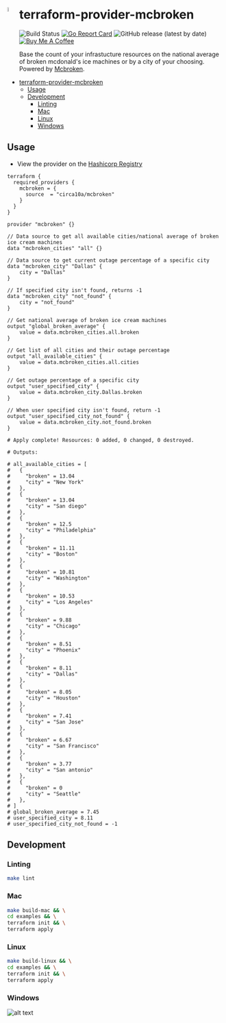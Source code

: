 # terraform-provider-mcbroken <img src="https://i.imgur.com/fAS7XqO.png" height="5%" width="5%" align="left"/>

![Build Status](https://github.com/circa10a/terraform-provider-mcbroken/workflows/release/badge.svg)
[![Go Report Card](https://goreportcard.com/badge/github.com/circa10a/terraform-provider-mcbroken)](https://goreportcard.com/report/github.com/circa10a/terraform-provider-mcbroken)
![GitHub release (latest by date)](https://img.shields.io/github/v/release/circa10a/terraform-provider-mcbroken?style=plastic)
[![Buy Me A Coffee](https://img.shields.io/badge/BuyMeACoffee-Donate-ff813f.svg?logo=CoffeeScript&style=plastic)](https://www.buymeacoffee.com/caleblemoine)

Base the count of your infrastucture resources on the national average of broken mcdonald's ice machines or by a city of your choosing. Powered by [Mcbroken](https://mcbroken.com/).

- [terraform-provider-mcbroken](#terraform-provider-mcbroken)
  * [Usage](#usage)
  * [Development](#development)
    + [Linting](#linting)
    + [Mac](#mac)
    + [Linux](#linux)
    + [Windows](#windows)

## Usage

- View the provider on the [Hashicorp Registry](https://registry.terraform.io/providers/circa10a/mcbroken/latest/docs)

```hcl
terraform {
  required_providers {
    mcbroken = {
      source  = "circa10a/mcbroken"
    }
  }
}

provider "mcbroken" {}

// Data source to get all available cities/national average of broken ice cream machines
data "mcbroken_cities" "all" {}

// Data source to get current outage percentage of a specific city
data "mcbroken_city" "Dallas" {
    city = "Dallas"
}

// If specified city isn't found, returns -1
data "mcbroken_city" "not_found" {
    city = "not_found"
}

// Get national average of broken ice cream machines
output "global_broken_average" {
    value = data.mcbroken_cities.all.broken
}

// Get list of all cities and their outage percentage
output "all_available_cities" {
    value = data.mcbroken_cities.all.cities
}

// Get outage percentage of a specific city
output "user_specified_city" {
    value = data.mcbroken_city.Dallas.broken
}

// When user specified city isn't found, return -1
output "user_specified_city_not_found" {
    value = data.mcbroken_city.not_found.broken
}

# Apply complete! Resources: 0 added, 0 changed, 0 destroyed.

# Outputs:

# all_available_cities = [
#   {
#     "broken" = 13.04
#     "city" = "New York"
#   },
#   {
#     "broken" = 13.04
#     "city" = "San diego"
#   },
#   {
#     "broken" = 12.5
#     "city" = "Philadelphia"
#   },
#   {
#     "broken" = 11.11
#     "city" = "Boston"
#   },
#   {
#     "broken" = 10.81
#     "city" = "Washington"
#   },
#   {
#     "broken" = 10.53
#     "city" = "Los Angeles"
#   },
#   {
#     "broken" = 9.88
#     "city" = "Chicago"
#   },
#   {
#     "broken" = 8.51
#     "city" = "Phoenix"
#   },
#   {
#     "broken" = 8.11
#     "city" = "Dallas"
#   },
#   {
#     "broken" = 8.05
#     "city" = "Houston"
#   },
#   {
#     "broken" = 7.41
#     "city" = "San Jose"
#   },
#   {
#     "broken" = 6.67
#     "city" = "San Francisco"
#   },
#   {
#     "broken" = 3.77
#     "city" = "San antonio"
#   },
#   {
#     "broken" = 0
#     "city" = "Seattle"
#   },
# ]
# global_broken_average = 7.45
# user_specified_city = 8.11
# user_specified_city_not_found = -1
```

## Development

### Linting

```bash
make lint
```

### Mac

```bash
make build-mac && \
cd examples && \
terraform init && \
terraform apply
```

### Linux

```bash
make build-linux && \
cd examples && \
terraform init && \
terraform apply
```

### Windows

![alt text](https://media.giphy.com/media/4cuyucPeVWbNS/giphy.gif)
